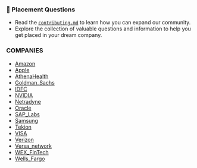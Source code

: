 ### 📌 Placement Questions

- Read the [`contributing.md`](./contributing.md) to learn how you can expand our community.
- Explore the collection of valuable questions and information to help you get placed in your dream company.

### COMPANIES
- [Amazon](https://github.com/themysterysolver/PLACEMENT-QUESTIONS/tree/main/Amazon)
- [Apple](https://github.com/themysterysolver/PLACEMENT-QUESTIONS/tree/main/Apple)
- [AthenaHealth](https://github.com/themysterysolver/PLACEMENT-QUESTIONS/tree/main/AthenaHealth)
- [Goldman_Sachs](https://github.com/themysterysolver/PLACEMENT-QUESTIONS/tree/main/Goldman_Sachs)
- [IDFC](https://github.com/themysterysolver/PLACEMENT-QUESTIONS/tree/main/IDFC)
- [NVIDIA](https://github.com/themysterysolver/PLACEMENT-QUESTIONS/tree/main/NVIDIA)
- [Netradyne](https://github.com/themysterysolver/PLACEMENT-QUESTIONS/tree/main/Netradyne)
- [Oracle](https://github.com/themysterysolver/PLACEMENT-QUESTIONS/tree/main/Oracle)
- [SAP_Labs](https://github.com/themysterysolver/PLACEMENT-QUESTIONS/tree/main/SAP_Labs)
- [Samsung](https://github.com/themysterysolver/PLACEMENT-QUESTIONS/tree/main/Samsung)
- [Tekion](https://github.com/themysterysolver/PLACEMENT-QUESTIONS/tree/main/Tekion)
- [VISA](https://github.com/themysterysolver/PLACEMENT-QUESTIONS/tree/main/VISA)
- [Verizon](https://github.com/themysterysolver/PLACEMENT-QUESTIONS/tree/main/Verizon)
- [Versa_network](https://github.com/themysterysolver/PLACEMENT-QUESTIONS/tree/main/Versa_network)
- [WEX_FinTech](https://github.com/themysterysolver/PLACEMENT-QUESTIONS/tree/main/WEX_FinTech)
- [Wells_Fargo](https://github.com/themysterysolver/PLACEMENT-QUESTIONS/tree/main/Wells_Fargo)
